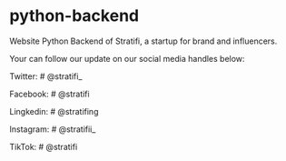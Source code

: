 # python-backend
Website Python Backend of Stratifi, a startup for brand and influencers.

Your can follow our update on our social media handles below:

Twitter: # @stratifi_

Facebook: # @stratifi

Lingkedin: # @stratifing

Instagram: # @stratifii_

TikTok: # @stratifi
